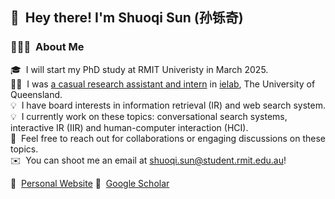 ## 👋 &nbsp;Hey there! I'm Shuoqi Sun (孙铄奇) 

### 👨🏻‍💻 &nbsp;About Me

🎓 &nbsp;I will start my PhD study at RMIT Univeristy in March 2025.\
👨‍💻 &nbsp;I was [a casual research assistant and intern](https://hangli.me/ielab.github.io-v1/members/shuoqi-sun.html) in [ielab](http://ielab.io), The University of Queensland.\
💡 &nbsp;I have board interests in information retrieval (IR) and web search system.\
💡 &nbsp;I currently work on these topics: conversational search systems, interactive IR (IIR) and human-computer interaction (HCI).\
💬 &nbsp;Feel free to reach out for collaborations or engaging discussions on these topics.\
✉️ &nbsp;You can shoot me an email at shuoqi.sun@student.rmit.edu.au!

📄 &nbsp;[Personal Website](https://shuoqisun.github.io) 🌱 &nbsp;[Google Scholar](https://scholar.google.com.au/citations?user=qrSLoU4AAAAJ&hl=en)
